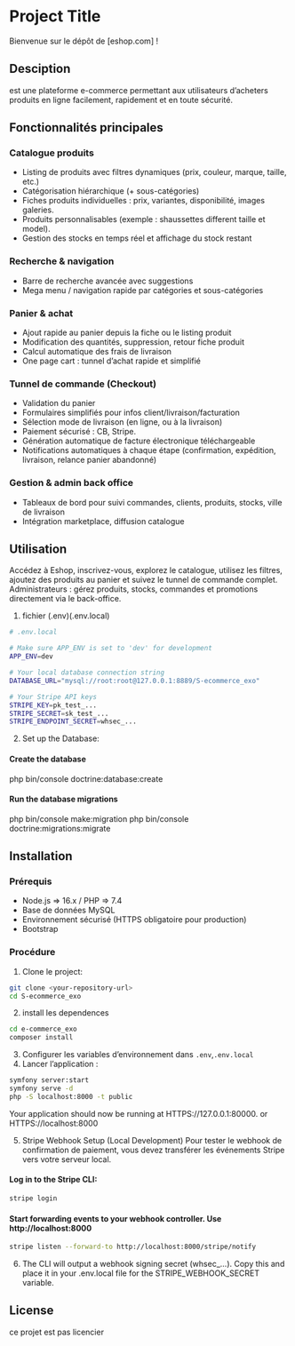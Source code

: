 
# Project Title
Bienvenue sur le dépôt de [eshop.com] !

## Desciption 
est une plateforme e-commerce permettant aux utilisateurs d’acheters produits en ligne facilement, rapidement et en toute sécurité.

## Fonctionnalités principales

### Catalogue produits
- Listing de produits avec filtres dynamiques (prix, couleur, marque, taille, etc.)
- Catégorisation hiérarchique (+ sous-catégories)
- Fiches produits individuelles : prix, variantes, disponibilité, images galeries.
- Produits personnalisables (exemple : shaussettes different taille et model).
- Gestion des stocks en temps réel et affichage du stock restant

### Recherche & navigation
- Barre de recherche avancée avec suggestions
- Mega menu / navigation rapide par catégories et sous-catégories

### Panier & achat
- Ajout rapide au panier depuis la fiche ou le listing produit
- Modification des quantités, suppression, retour fiche produit
- Calcul automatique des frais de livraison
- One page cart : tunnel d’achat rapide et simplifié

### Tunnel de commande (Checkout)
- Validation du panier
- Formulaires simplifiés pour infos client/livraison/facturation
- Sélection mode de livraison (en ligne, ou à la livraison)
- Paiement sécurisé : CB, Stripe.
- Génération automatique de facture électronique téléchargeable
- Notifications automatiques à chaque étape (confirmation, expédition, livraison, relance panier abandonné)

### Gestion & admin back office
- Tableaux de bord pour suivi commandes, clients, produits, stocks, ville de livraison
- Intégration marketplace, diffusion catalogue



## Utilisation

Accédez à Eshop, inscrivez-vous, explorez le catalogue, utilisez les filtres, ajoutez des produits au panier et suivez le tunnel de commande complet. Administrateurs : gérez produits, stocks, commandes et promotions directement via le back-office.

1. fichier (.env)(.env.local)
```bash
# .env.local

# Make sure APP_ENV is set to 'dev' for development
APP_ENV=dev

# Your local database connection string
DATABASE_URL="mysql://root:root@127.0.0.1:8889/S-ecommerce_exo"

# Your Stripe API keys
STRIPE_KEY=pk_test_...
STRIPE_SECRET=sk_test_...
STRIPE_ENDPOINT_SECRET=whsec_...
```
2. Set up the Database:

#### Create the database
php bin/console doctrine:database:create

#### Run the database migrations
php bin/console make:migration
php bin/console doctrine:migrations:migrate
## Installation

### Prérequis
- Node.js => 16.x / PHP => 7.4 
- Base de données MySQL
- Environnement sécurisé (HTTPS obligatoire pour production)
- Bootstrap

### Procédure
1. Clone le project:

```bash
git clone <your-repository-url>
cd S-ecommerce_exo
```
2. install les dependences 
```bash
cd e-commerce_exo
composer install
```
3. Configurer les variables d’environnement dans `.env`,`.env.local`
4. Lancer l’application :
```bash
symfony server:start
symfony serve -d
php -S localhost:8000 -t public
```
Your application should now be running at 
HTTPS://127.0.0.1:80000. or 
HTTPS://localhost:8000

5. Stripe Webhook Setup (Local Development)
Pour tester le webhook de confirmation de paiement, vous devez transférer les événements Stripe vers votre serveur local.

#### Log in to the Stripe CLI:
```bash
stripe login
```
#### Start forwarding events to your webhook controller. Use http://localhost:8000
```bash
stripe listen --forward-to http://localhost:8000/stripe/notify
```
6. The CLI will output a webhook signing secret (whsec_...). Copy this and place it in your .env.local file for the STRIPE_WEBHOOK_SECRET variable.
## License

ce projet est pas licencier